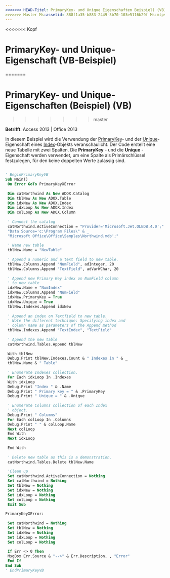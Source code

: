 ```yaml
---
<<<<<<< HEAD-Titel: PrimaryKey- und Unique Eigenschaften Beispiel) (VB) TOCTitle: PrimaryKey- und Unique Eigenschaften Beispiel) (VB) === Titel: PrimaryKey- und Unique-Eigenschaften (Beispiel) (VB) TOCTitle: PrimaryKey- und Unique Eigenschaft (Beispiel) (VB)
>>>>>>> Master Ms:assetid: 888f1a35-b883-2449-3b70-103e5116b29f Ms:mtpsurl: https://msdn.microsoft.com/library/JJ249597(v=office.15) Ms:contentKeyID: 48546137 ms.date: 09/18/2015 Mtps_version: Office. 15
---
```


<<<<<<< Kopf
# <a name="primarykey-and-unique-properties-example-vb"></a>PrimaryKey- und Unique-Eigenschaft (VB-Beispiel)
=======
# <a name="primarykey-and-unique-properties-example-vb"></a>PrimaryKey- und Unique-Eigenschaften (Beispiel) (VB)
>>>>>>> master


**Betrifft**: Access 2013 | Office 2013

In diesem Beispiel wird die Verwendung der [PrimaryKey](primarykey-property-adox.md)- und der [Unique](unique-property-adox.md)-Eigenschaft eines [Index](index-object-adox.md)-Objekts veranschaulicht. Der Code erstellt eine neue Tabelle mit zwei Spalten. Die **PrimaryKey** - und die **Unique** -Eigenschaft werden verwendet, um eine Spalte als Primärschlüssel festzulegen, für den keine doppelten Werte zulässig sind.

```vb 
 
' BeginPrimaryKeyVB 
Sub Main() 
 On Error GoTo PrimaryKeyXError 
 
 Dim catNorthwind As New ADOX.Catalog 
 Dim tblNew As New ADOX.Table 
 Dim idxNew As New ADOX.Index 
 Dim idxLoop As New ADOX.Index 
 Dim colLoop As New ADOX.Column 
 
 ' Connect the catalog 
 catNorthwind.ActiveConnection = "Provider='Microsoft.Jet.OLEDB.4.0';" & _ 
 "Data Source='c:\Program Files\" & _ 
 "Microsoft Office\Office\Samples\Northwind.mdb';" 
 
 ' Name new table 
 tblNew.Name = "NewTable" 
 
 ' Append a numeric and a text field to new table. 
 tblNew.Columns.Append "NumField", adInteger, 20 
 tblNew.Columns.Append "TextField", adVarWChar, 20 
 
 ' Append new Primary Key index on NumField column 
 ' to new table 
 idxNew.Name = "NumIndex" 
 idxNew.Columns.Append "NumField" 
 idxNew.PrimaryKey = True 
 idxNew.Unique = True 
 tblNew.Indexes.Append idxNew 
 
 ' Append an index on Textfield to new table. 
 ' Note the different technique: Specifying index and 
 ' column name as parameters of the Append method 
 tblNew.Indexes.Append "TextIndex", "TextField" 
 
 ' Append the new table 
 catNorthwind.Tables.Append tblNew 
 
 With tblNew 
 Debug.Print tblNew.Indexes.Count & " Indexes in " & _ 
 tblNew.Name & " Table" 
 
 ' Enumerate Indexes collection. 
 For Each idxLoop In .Indexes 
 With idxLoop 
 Debug.Print "Index " & .Name 
 Debug.Print " Primary key = " & .PrimaryKey 
 Debug.Print " Unique = " & .Unique 
 
 ' Enumerate Columns collection of each Index 
 ' object. 
 Debug.Print " Columns" 
 For Each colLoop In .Columns 
 Debug.Print " " & colLoop.Name 
 Next colLoop 
 End With 
 Next idxLoop 
 
 End With 
 
 ' Delete new table as this is a demonstration. 
 catNorthwind.Tables.Delete tblNew.Name 
 
 'Clean up 
 Set catNorthwind.ActiveConnection = Nothing 
 Set catNorthwind = Nothing 
 Set tblNew = Nothing 
 Set idxNew = Nothing 
 Set idxLoop = Nothing 
 Set colLoop = Nothing 
 Exit Sub 
 
PrimaryKeyXError: 
 
 Set catNorthwind = Nothing 
 Set tblNew = Nothing 
 Set idxNew = Nothing 
 Set idxLoop = Nothing 
 Set colLoop = Nothing 
 
 If Err <> 0 Then 
 MsgBox Err.Source & "-->" & Err.Description, , "Error" 
 End If 
End Sub 
' EndPrimaryKeyVB 
```

